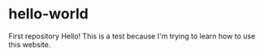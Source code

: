 # hello-world
First repository
Hello! This is a test because I'm trying to learn how to use this website.
